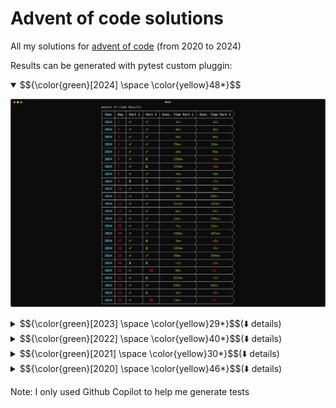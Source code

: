 # Advent of code solutions

All my solutions for [advent of code](https://adventofcode.com/) (from 2020 to 2024)

Results can be generated with pytest custom pluggin:

<details open>
<summary>$${\color{green}[2024] \space \color{yellow}48*}$$</summary>

![Alt text](./results_2024.svg)

</details>

<details>
<summary>$${\color{green}[2023] \space \color{yellow}29*}$$(⬇️ details)</summary>

![Alt text](./results_2023.svg)

</details>

<details>
<summary>$${\color{green}[2022] \space \color{yellow}40*}$$(⬇️ details)</summary>

![Alt text](./results_2022.svg)

</details>

<details>
<summary>$${\color{green}[2021] \space \color{yellow}30*}$$(⬇️ details)</summary>

![Alt text](./results_2021.svg)

</details>

<details>
<summary>$${\color{green}[2020] \space \color{yellow}46*}$$(⬇️ details)</summary>

![Alt text](./results_2020.svg)

</details>

Note: I only used Github Copilot to help me generate tests
